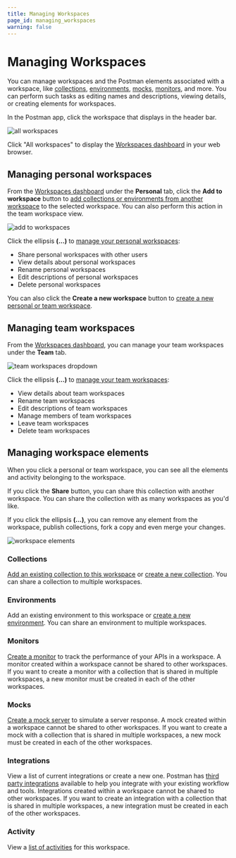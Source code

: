 ```yaml
---
title: Managing Workspaces
page_id: managing_workspaces
warning: false
---
```


# Managing Workspaces

You can manage workspaces and the Postman elements associated with a workspace, like [collections](/postman/collections/intro_to_collections.md), [environments](/postman/environments_and_globals/intro_to_environments_and_globals.md), [mocks](/postman/mock_servers/intro_to_mock_servers.md), [monitors](/postman/monitors/intro_monitors.md), and more. You can perform such tasks as editing names and descriptions, viewing details, or creating elements for workspaces.

In the Postman app, click the workspace that displays in the header bar.

![all workspaces](https://s3.amazonaws.com/postman-static-getpostman-com/postman-docs/test-all-workspaces.png)

Click "All workspaces" to display the [Workspaces dashboard](https://app.getpostman.com/dashboard) in your web browser.

## Managing personal workspaces

From the [Workspaces dashboard](https://app.getpostman.com/dashboard) under the **Personal** tab, click the **Add to workspace** button to [add collections or environments from another workspace](/postman/workspaces/using_workspaces.md) to the selected workspace. You can also perform this action in the team workspace view.

![add to workspaces](https://s3.amazonaws.com/postman-static-getpostman-com/postman-docs/Workspace_rightclick_menu.png)

Click the ellipsis **\(...\)** to [manage your personal workspaces](/postman/workspaces/using_workspaces.md):

* Share personal workspaces with other users
* View details about personal workspaces
* Rename personal workspaces
* Edit descriptions of personal workspaces
* Delete personal workspaces

You can also click the **Create a new workspace** button to [create a new personal or team workspace](/postman/workspaces/creating_workspaces.md).

## Managing team workspaces

From the [Workspaces dashboard](https://app.getpostman.com/dashboard), you can manage your team workspaces under the **Team** tab.

![team workspaces dropdown](https://s3.amazonaws.com/postman-static-getpostman-com/postman-docs/dashboard-team-dropdown.png)

Click the ellipsis **\(...\)** to [manage your team workspaces](/postman/workspaces/using_workspaces.md):

* View details about team workspaces
* Rename team workspaces
* Edit descriptions of team workspaces
* Manage members of team workspaces
* Leave team workspaces
* Delete team workspaces

## Managing workspace elements

When you click a personal or team workspace, you can see all the elements and activity belonging to the workspace.

If you click the **Share** button, you can share this collection with another workspace. You can share the collection with as many workspaces as you'd like.

If you click the ellipsis **\(...\)**, you can remove any element from the workspace, publish collections, fork a copy and even merge your changes.

![workspace elements](https://s3.amazonaws.com/postman-static-getpostman-com/postman-docs/Workspace_Dashboard_Mainscreen.png)

### Collections

[Add an existing collection to this workspace](/postman/workspaces/using_workspaces.md) or [create a new collection](/postman/collections/creating_collections.md). You can share a collection to multiple workspaces.

### Environments

Add an existing environment to this workspace or [create a new environment](/postman/environments_and_globals/manage_environments.md). You can share an environment to multiple workspaces.

### Monitors

[Create a monitor](/postman/monitors/setting_up_monitor.md) to track the performance of your APIs in a workspace. A monitor created within a workspace cannot be shared to other workspaces. If you want to create a monitor with a collection that is shared in multiple workspaces, a new monitor must be created in each of the other workspaces.

### Mocks

[Create a mock server](/postman/mock_servers/setting_up_mock.md) to simulate a server response. A mock created within a workspace cannot be shared to other workspaces. If you want to create a mock with a collection that is shared in multiple workspaces, a new mock must be created in each of the other workspaces.

### Integrations

View a list of current integrations or create a new one. Postman has [third party integrations](/postman_pro/integrations/intro_integrations.md) available to help you integrate with your existing workflow and tools. Integrations created within a workspace cannot be shared to other workspaces. If you want to create an integration with a collection that is shared in multiple workspaces, a new integration must be created in each of the other workspaces.

### Activity

View a [list of activities](/postman/workspaces/activity_feed_and_restoring_collections.md) for this workspace.

